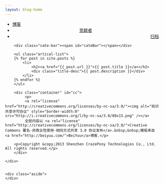 ```yaml
---
layout: blog-home
---
```


<div class="index-content blog">
    <div class="section">
        <ul class="artical-cate">
            <li class="on"><a href="/blog-new.html"><span>博客</span></a></li>
            <li style="text-align:center"><a href="/about-us.html"><span>贡献者</span></a></li>
            <li style="text-align:right"><a href="/blog-archive.html"><span>归档</span></a></li>
        </ul>

        <div class="cate-bar"><span id="cateBar"></span></div>

        <ul class="artical-list">
        {% for post in site.posts %}
            <li>
                <h2><a href="{{ post.url }}">{{ post.title }}</a></h2>
                <div class="title-desc">{{ post.description }}</div>
            </li>
        {% endfor %}
        </ul>

        <div class="container" id="cc">
             <p>
             <a rel="license" href="http://creativecommons.org/licenses/by-nc-sa/3.0/"><img alt="知识共享许可协议" style="border-width:0" src="http://i.creativecommons.org/l/by-nc-sa/3.0/80x15.png" /></a>
             全部内容以 <a rel="license" href="http://creativecommons.org/licenses/by-nc-sa/3.0/">Creative Commons 署名-非商业性使用-相同方式共享 3.0 协议发布</a>.&nbsp;&nbsp;模板来自<a href="http://beiyuu.com/">BeiYuu</a>博客.</p>

        <p>Copyright &copy;2013 Shenzhen CrazePony Technologies Co., Ltd. All rights reserved.</p>
        </div>

    </div>


    <div class="aside">
    </div>
</div>
